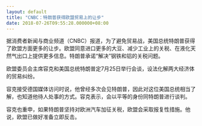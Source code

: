 ```yaml
---
layout: default
title: "CNBC：特朗普获得欧盟贸易上的让步"
date: 2018-07-26T09:55:28.000000+08:00
---
```


据消费者新闻与商业频道（CNBC）报道，为了避免贸易战，美国总统特朗普获得了欧盟方面更多的让步。欧盟同意进口更多的大豆、减少工业上的关税、在液化天然气出口上提供更多信息。特朗普承诺“解决”钢铁和铝的关税问题。

欧盟委员会主席容克和美国总统特朗普定7月25日举行会谈，设法化解两大经济体的贸易纠纷。 

容克接受德国媒体访问时说，他曾经多次会见特朗普，因此对这位美国总统相当了解，也知道他待人处事的方式。容克表示，会以平等的身份同特朗普进行谈判。 

容克也重申，如果特朗普坚持对欧洲汽车加征关税，欧盟会采取报复性措施。他说，欧盟已做好准备立即反击。

